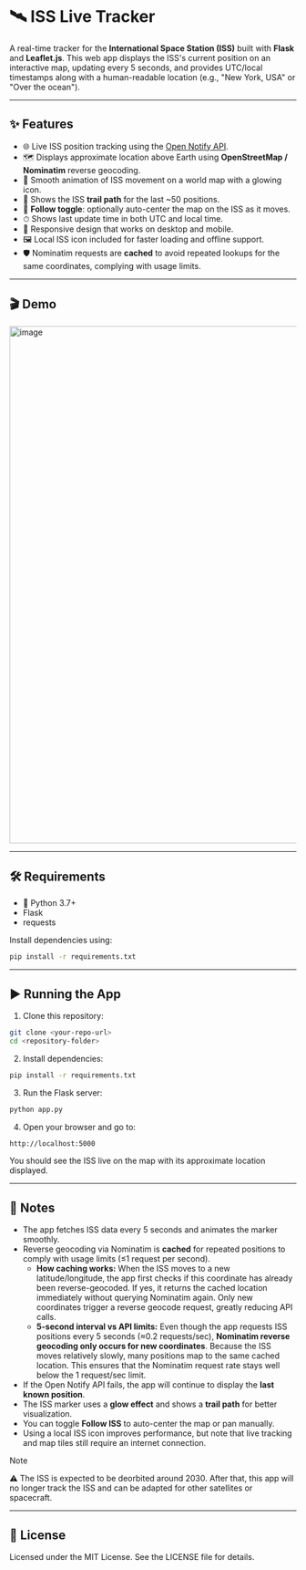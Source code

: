 # 🛰 ISS Live Tracker

A real-time tracker for the **International Space Station (ISS)** built with **Flask** and **Leaflet.js**. This web app displays the ISS's current position on an interactive map, updating every 5 seconds, and provides UTC/local timestamps along with a human-readable location (e.g., "New York, USA" or "Over the ocean").

---

## ✨ Features

- 🌐 Live ISS position tracking using the [Open Notify API](http://open-notify.org/).  
- 🗺 Displays approximate location above Earth using **OpenStreetMap / Nominatim** reverse geocoding.  
- 🚀 Smooth animation of ISS movement on a world map with a glowing icon.  
- 📍 Shows the ISS **trail path** for the last ~50 positions.  
- 🔄 **Follow toggle**: optionally auto-center the map on the ISS as it moves.  
- ⏱ Shows last update time in both UTC and local time.  
- 📱 Responsive design that works on desktop and mobile.  
- 🖼 Local ISS icon included for faster loading and offline support.  
- 🛡 Nominatim requests are **cached** to avoid repeated lookups for the same coordinates, complying with usage limits.

---

## 🎬 Demo

<img width="1266" height="907" alt="image" src="https://github.com/user-attachments/assets/e0b59567-06cb-47b4-90ef-29f362509ce2" />


---

## 🛠 Requirements

- 🐍 Python 3.7+  
- Flask  
- requests  

Install dependencies using:

```bash
pip install -r requirements.txt
````

---

## ▶️ Running the App

1. Clone this repository:

```bash
git clone <your-repo-url>
cd <repository-folder>
```

2. Install dependencies:

```bash
pip install -r requirements.txt
```

3. Run the Flask server:

```bash
python app.py
```

4. Open your browser and go to:

```bash
http://localhost:5000
```

You should see the ISS live on the map with its approximate location displayed.

---

## 📝 Notes

- The app fetches ISS data every 5 seconds and animates the marker smoothly.  
- Reverse geocoding via Nominatim is **cached** for repeated positions to comply with usage limits (≤1 request per second).  
  - **How caching works:** When the ISS moves to a new latitude/longitude, the app first checks if this coordinate has already been reverse-geocoded. If yes, it returns the cached location immediately without querying Nominatim again. Only new coordinates trigger a reverse geocode request, greatly reducing API calls.  
  - **5-second interval vs API limits:** Even though the app requests ISS positions every 5 seconds (≈0.2 requests/sec), **Nominatim reverse geocoding only occurs for new coordinates**. Because the ISS moves relatively slowly, many positions map to the same cached location. This ensures that the Nominatim request rate stays well below the 1 request/sec limit.  
- If the Open Notify API fails, the app will continue to display the **last known position**.  
- The ISS marker uses a **glow effect** and shows a **trail path** for better visualization.  
- You can toggle **Follow ISS** to auto-center the map or pan manually.  
- Using a local ISS icon improves performance, but note that live tracking and map tiles still require an internet connection.

> [!NOTE]
>
> ⚠️ The ISS is expected to be deorbited around 2030. After that, this app will no longer track the ISS and can be adapted for other satellites or spacecraft.

---

## 📜 License

Licensed under the MIT License.
See the LICENSE file for details.
